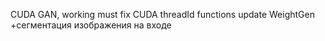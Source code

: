 CUDA GAN, working
must fix CUDA threadId functions 
update WeightGen
+сегментация изображения на входе

